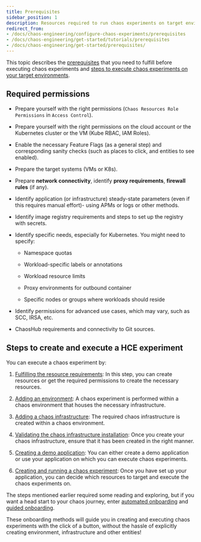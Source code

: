```yaml
---
title: Prerequisites
sidebar_position: 1
description: Resources required to run chaos experiments on target environments.
redirect_from:
- /docs/chaos-engineering/configure-chaos-experiments/prerequisites
- /docs/chaos-engineering/get-started/tutorials/prerequisites
- /docs/chaos-engineering/get-started/prerequisites/
---
```


This topic describes the [prerequisites](#permissions-required) that you need to fulfill before executing chaos experiments and [steps to execute chaos experiments on your target environments](#steps-to-create-and-execute-a-hce-experiment).

## Required permissions

- Prepare yourself with the right permissions (`Chaos Resources Role Permissions` in `Access Control`).

- Prepare yourself with the right permissions on the cloud account or the Kubernetes cluster or the VM (Kube RBAC, IAM Roles).

- Enable the necessary Feature Flags (as a general step) and corresponding sanity checks (such as places to click, and entities to see enabled).
- Prepare the target systems (VMs or K8s).

- Prepare **network connectivity**, identify **proxy requirements**, **firewall rules** (if any).

- Identify application (or infrastructure) steady-state parameters (even if this requires manual effort)- using APMs or logs or other methods.

- Identify image registry requirements and steps to set up the registry with secrets.

- Identify specific needs, especially for Kubernetes. You might need to specify:
	- Namespace quotas

	- Workload-specific labels or annotations

	- Workload resource limits

	- Proxy environments for outbound container

	- Specific nodes or groups where workloads should reside

- Identify permissions for advanced use cases, which may vary, such as SCC, IRSA, etc.

- ChaosHub requirements and connectivity to Git sources.

## Steps to create and execute a HCE experiment

You can execute a chaos experiment by:

1. [Fulfilling the resource requirements](/docs/chaos-engineering/onboarding/prerequisites.md): In this step, you can create resources or get the required permissions to create the necessary resources.

2. [Adding an environment](/docs/chaos-engineering/features/chaos-infrastructure/connect-chaos-infrastructures#step-1-create-an-environment): A chaos experiment is performed within a chaos environment that houses the necessary infrastructure.

3. [Adding a chaos infrastructure](/docs/chaos-engineering/features/chaos-infrastructure/connect-chaos-infrastructures#step-2-add-a-chaos-infrastructure): The required chaos infrastructure is created within a chaos environment.

4. [Validating the chaos infrastructure installation](/docs/chaos-engineering/features/chaos-infrastructure/connect-chaos-infrastructures#step-3-validate-the-chaos-infrastructure-installation): Once you create your chaos infrastructure, ensure that it has been created in the right manner.

5. [Creating a demo application](/docs/chaos-engineering/get-started/tutorials/first-chaos-engineering#creating-a-demo-application-and-observability-infrastructure): You can either create a demo application or use your application on which you can execute chaos experiments.

6. [Creating and running a chaos experiment](/docs/chaos-engineering/features/experiments/construct-and-run-custom-chaos-experiments.md): Once you have set up your application, you can decide which resources to target and execute the chaos experiments on.

The steps mentioned earlier required some reading and exploring, but if you want a head start to your chaos journey, enter [automated onboarding](/docs/chaos-engineering/onboarding/single-click-onboarding) and [guided onboarding](/docs/chaos-engineering/onboarding/guided-onboarding).

These onboarding methods will guide you in creating and executing chaos experiments with the click of a button, without the hassle of explicitly creating environment, infrastructure and other entities!